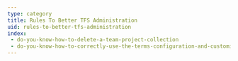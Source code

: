 ```yaml
---
type: category
title: Rules To Better TFS Administration
uid: rules-to-better-tfs-administration
index:
 - do-you-know-how-to-delete-a-team-project-collection
 - do-you-know-how-to-correctly-use-the-terms-configuration-and-customization-in-the-tfs-context
---
```




